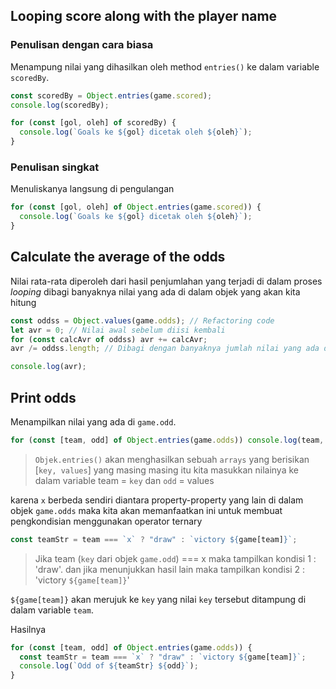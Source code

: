 ## Looping score along with the player name

### Penulisan dengan cara biasa

Menampung nilai yang dihasilkan oleh method `entries()` ke dalam variable `scoredBy`.

```javascript
const scoredBy = Object.entries(game.scored);
console.log(scoredBy);

for (const [gol, oleh] of scoredBy) {
  console.log(`Goals ke ${gol} dicetak oleh ${oleh}`);
}
```

### Penulisan singkat

Menuliskanya langsung di pengulangan

```javascript
for (const [gol, oleh] of Object.entries(game.scored)) {
  console.log(`Goals ke ${gol} dicetak oleh ${oleh}`);
}
```

## Calculate the average of the odds

Nilai rata-rata diperoleh dari hasil penjumlahan yang terjadi di dalam proses _looping_ dibagi banyaknya nilai yang ada di dalam objek yang akan kita hitung

```javascript
const oddss = Object.values(game.odds); // Refactoring code
let avr = 0; // Nilai awal sebelum diisi kembali
for (const calcAvr of oddss) avr += calcAvr;
avr /= oddss.length; // Dibagi dengan banyaknya jumlah nilai yang ada di dalamnya

console.log(avr);
```

## Print odds

Menampilkan nilai yang ada di `game.odd`.

```javascript
for (const [team, odd] of Object.entries(game.odds)) console.log(team, odd);
```

> `Objek.entries()` akan menghasilkan sebuah `arrays` yang berisikan [`key, values`] yang masing masing itu kita masukkan nilainya ke dalam variable team = `key` dan `odd` = values

karena `x` berbeda sendiri diantara property-property yang lain di dalam objek `game.odds` maka kita akan memanfaatkan ini untuk membuat pengkondisian menggunakan operator ternary

```javascript
const teamStr = team === `x` ? "draw" : `victory ${game[team]}`;
```

> Jika team (`key` dari objek `game.odd`) === x maka tampilkan kondisi 1 : 'draw'. dan jika menunjukkan hasil lain maka tampilkan kondisi 2 : 'victory `${game[team]}`'

`${game[team]}` akan merujuk ke `key` yang nilai `key` tersebut ditampung di dalam variable `team`.

Hasilnya

```javascript
for (const [team, odd] of Object.entries(game.odds)) {
  const teamStr = team === `x` ? "draw" : `victory ${game[team]}`;
  console.log(`Odd of ${teamStr} ${odd}`);
}
```

